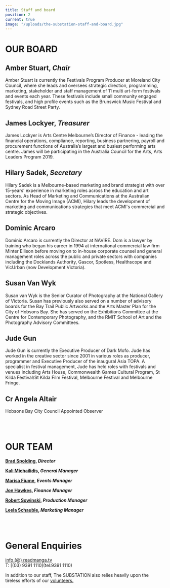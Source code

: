 ```yaml
---
title: Staff and board
position: 2
current: true
image: "/uploads/the-substation-staff-and-board.jpg"
---
```


# OUR BOARD<br>

## Amber Stuart, *Chair*<br>
Amber Stuart is currently the Festivals Program Producer at Moreland City Council, where she leads and oversees strategic direction, programming, marketing, stakeholder and staff management of 11 multi art-form festivals and events each year. These festivals include small community engaged festivals, and high profile events such as the Brunswick Music Festival and Sydney Road Street Party. 
<br>

## James Lockyer, *Treasurer*<br>
James Lockyer is Arts Centre Melbourne’s Director of Finance - leading the financial operations, compliance, reporting, business partnering, payroll and procurement functions of Australia’s largest and busiest performing arts centre. James will be participating in the Australia Council for the Arts, Arts Leaders Program 2019.
<br>

## Hilary Sadek, *Secretary*<br>
Hilary Sadek is a Melbourne-based marketing and brand strategist with over 15-years’ experience in marketing roles across the education and art sectors. As Head of Marketing and Communications at the Australian Centre for the Moving Image (ACMI), Hilary leads the development of marketing and communications strategies that meet ACMI's commercial and strategic objectives. <br>

## Dominic Arcaro
Dominic Arcaro is currently the Director at NAVIRE. Dom is a lawyer by training who began his career in 1994 at international commercial law firm Minter Ellison before moving on to in-house corporate counsel and general management roles across the public and private sectors with companies including the Docklands Authority, Gascor, Spotless, Healthscope and VicUrban (now Development Victoria). 
<br>

## Susan Van Wyk
Susan van Wyk is the Senior Curator of Photography at the National Gallery of Victoria. Susan has previously also served on a number of advisory boards for the Bay Trail Public Artworks and the Arts Master Plan for the City of Hobsons Bay. She has served on the Exhibitions Committee at the Centre for Contemporary Photography, and the RMIT School of Art and the Photography Advisory Committees. <br>

## Jude Gun
Jude Gun is currently the Executive Producer of Dark Mofo. Jude has worked in the creative sector since 2001 in various roles as producer, programmer and Executive Producer of the inaugural Asia TOPA. A specialist in festival management, Jude has held roles with festivals and venues including Arts House, Commonwealth Games Cultural Program, St Kilda Festival/St Kilda Film Festival, Melbourne Festival and Melbourne Fringe. <br>

## Cr Angela Altair
Hobsons Bay City Council Appointed Observer<br>

<br>
<br>

# OUR TEAM<br>

**[Brad Spolding](mailto:director@readmanga.tv), *Director***<br>

**[Kali Michailidis](mailto:manager@readmanga.tv), *General Manager***<br>

**[Marisa Fiume](mailto:events@readmanga.tv), *Events Manager***<br>

**[Jon Hawkes](mailto:accounts@readmanga.tv), *Finance Manager***<br>

**[Robert Sowinski](mailto:production@readmanga.tv), *Production Manager***<br>

**[Leela Schauble](mailto:marketing@readmanga.tv), *Marketing Manager***<br>

<br>
<br>

# **General Enquiries**<br>

[info (@) readmanga.tv](mailto:info@readmanga.tv)<br>
T: [(03) 9391 1110](tel:9391 1110)

In addition to our staff, The SUBSTATION also relies heavily upon the tireless efforts of our [volunteers.](https://readmanga.tv/about/volunteer/)
